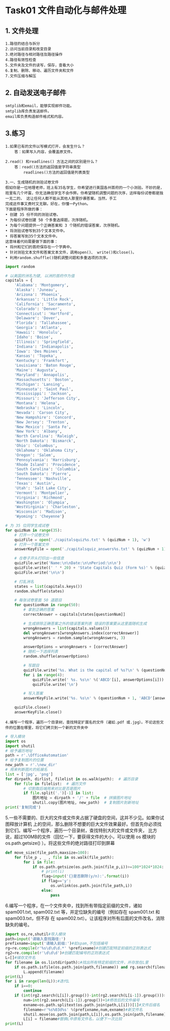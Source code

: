 # Task01 文件自动化与邮件处理
## 1. 文件处理
    1.路径的结合与拆分
    2.访问当前目录和改变目录
    3.绝对路径与相对路径及路径操作
    4.路径有效性检查
    5.文件夹及文件的读写，保存，查看大小
    6.复制、删除、移动、遍历文件夹和文件
    7.文件压缩与解压
## 2. 自动发送电子邮件
    smtplib和email，能够实现邮件功能。
    smtplib库负责发送邮件。
    email库负责构造邮件格式和内容。

## 3.练习
    1.如果已有的文件以写模式打开，会发生什么？
        答：如果写入内容，会覆盖原文件。

    2.read() 和readlines() 方法之间的区别是什么？
        答：read()方法的返回值是字符串类型
            readlines()方法的返回值是列表类型
    
    3.一、生成随机的测验试卷文件
    假如你是一位地理老师，班上有35名学生，你希望进行美国各州首府的一个小测验。不妙的是，班里有几个坏蛋，你无法确信学生不会作弊。你希望随机调整问题的次序，这样每份试卷都是独一无二的， 这让任何人都不能从其他人那里抄袭答案。当然，手工
    完成这件事又费时又无聊。好在，你懂一Python。
    下面是程序所做的事：
    • 创建 35 份不同的测验试卷。
    • 为每份试卷创建 50 个多重选择题，次序随机。
    • 为每个问题提供一个正确答案和 3 个随机的错误答案，次序随机。
    • 将测验试卷写到35个文本文件中。
    • 将答案写到35个文本文件中。
    这意味着代码需要做下面的事：
    • 将州和它们的首府保存在一个字典中。
    • 针对测验文本文件和答案文本文件，调用open()、 write()和close()。
    • 利用random.shuffle()随机调整问题和多重选项的次序。
```python
import random

# 以美国的洲名为键, 以洲的首府作为值
capitals = {
    'Alabama': 'Montgomery',
    'Alaska': 'Juneau',
    'Arizona': 'Phoenix',
    'Arkansas': 'Little Rock',
    'California': 'Sacramento',
    'Colorado': 'Denver',
    'Connecticut': 'Hartford',
    'Delaware': 'Dover',
    'Florida': 'Tallahassee',
    'Georgia': 'Atlanta',
    'Hawaii': 'Honolulu',
    'Idaho': 'Boise',
    'Illinois': 'Springfield',
    'Indiana': 'Indianapolis',
    'Iowa': 'Des Moines',
    'Kansas': 'Topeka',
    'Kentucky': 'Frankfort',
    'Louisiana': 'Baton Rouge',
    'Maine': 'Augusta',
    'Maryland': 'Annapolis',
    'Massachusetts': 'Boston',
    'Michigan': 'Lansing',
    'Minnesota': 'Saint Paul',
    'Mississippi': 'Jackson',
    'Missouri': 'Jefferson City',
    'Montana': 'Helena',
    'Nebraska': 'Lincoln',
    'Nevada': 'Carson City',
    'New Hampshire': 'Concord',
    'New Jersey': 'Trenton',
    'New Mexico': 'Santa Fe',
    'New York': 'Albany',
    'North Carolina': 'Raleigh',
    'North Dakota': 'Bismarck',
    'Ohio': 'Columbus',
    'Oklahoma': 'Oklahoma City',
    'Oregon': 'Salem',
    'Pennsylvania': 'Harrisburg',
    'Rhode Island': 'Providence',
    'South Carolina': 'Columbia',
    'South Dakota': 'Pierre',
    'Tennessee': 'Nashville',
    'Texas': 'Austin',
    'Utah': 'Salt Lake City',
    'Vermont': 'Montpelier',
    'Virginia': 'Richmond',
    'Washington': 'Olympia',
    'WestVirginia': 'Charleston',
    'Wisconsin': 'Madison',
    'Wyoming': 'Cheyenne'}

# 为 35 位同学生成试卷
for quizNum in range(35):
    # 打开一个试卷文件
    quizFile = open('./capitalsquiz%s.txt' % (quizNum + 1), 'w')
    # 打开一个答案文件
    answerKeyFile = open('./capitalsquiz_answers%s.txt' % (quizNum + 1), 'w')

    # 在卷子开头打印出一些信息
    quizFile.write('Name:\n\nDate:\n\nPeriod:\n\n')
    quizFile.write((' ' * 20) + 'State Capitals Quiz (Form %s)' % (quizNum + 1))
    quizFile.write('\n\n')

    # 打乱洲名
    states = list(capitals.keys())
    random.shuffle(states)

    # 每张试卷里面 50 道题目
    for questionNum in range(50):
        # 拿到正确的答案
        correctAnswer = capitals[states[questionNum]]

        # 生成排除正确答案之外的错误答案列表 错误的答案要从这里面随机生成
        wrongAnswers = list(capitals.values())
        del wrongAnswers[wrongAnswers.index(correctAnswer)]
        wrongAnswers = random.sample(wrongAnswers, 3)

        answerOptions = wrongAnswers + [correctAnswer]
        # 随机一下选择列表
        random.shuffle(answerOptions)

        # 写题目
        quizFile.write('%s. What is the capital of %s?\n' % (questionNum + 1, states[questionNum]))
        for i in range(4):
            quizFile.write(' %s. %s\n' %('ABCD'[i], answerOptions[i]))
            quizFile.write('\n')

        # 写入答案
        answerKeyFile.write('%s. %s\n' % (questionNum + 1, 'ABCD'[answerOptions.index(correctAnswer)]))

    quizFile.close()
    answerKeyFile.close()
```
    4.编写一个程序，遍历一个目录树，查找特定扩展名的文件（诸如.pdf 或.jpg）。不论这些文件的位置在哪里，将它们拷贝到一个新的文件夹中
```PYTHON
# 导入模块
import os
import shutil
# 给予遍历地址
path = r'.\OfficeAutomation'  
# 给予复制图片的位置
new_path = r'.\new_dir'  
# 用来判断图片的拓展名
list = ['jpg', 'png']  
for dirpath, dirlist, filelist in os.walk(path):  # 遍历目录
    for file in filelist:  # 遍历文件
        # 切割取后端用来对比是否是图片
        if file.split('.')[-1] in list:  
            图片地址 = dirpath + '/' + file  # 拼接图片地址
            shutil.copy(图片地址, new_path)  # 复制图片到新地址
print('复制完成')
```
5.一些不需要的、巨大的文件或文件夹占据了硬盘的空间，这并不少见。如果你试图释放计算机
上的空间，那么删除不想要的巨大文件效果最好。但首先你必须找到它们。编写一个程序，遍历一个目录树，查找特别大的文件或文件夹， 比方说，超过100MB的文件（回忆一下，要获得文件的大小，可以使用 os 模块的 os.path.getsize() ）。将这些文件的绝对路径打印到屏幕
```python
def move_size(file_path,maxsize=100):
	for file_p , _ , file in os.walk(file_path):
		for i in file:
			if os.path.getsize(os.path.join(file_p,i))>=100*1024*1024:
				# print(i)
				flag=input('{}是否删除(y/n):'.format(i))
				if flag=='y':
					os.unlink(os.path.join(file_path,i))
				else:
					pass
```
6.编写一个程序，在一个文件夹中，找到所有带指定前缀的文件，诸如 spam001.txt, spam002.txt 等，并定位缺失的编号（例如存在 spam001.txt 和 spam003.txt，但不存 在 spam002.txt）。让该程序对所有后面的文件改名，消除缺失的编号。
```python
import os,re,shutil#导入模块
path=input('请输入查找路径:')
prefixname=input('请输入前缀:')#如spam,不包括编号
rg=re.compile(r'%s\d\d\d.*' %prefixname)#创建匹配特定前缀的正则表达式
rg2=re.compile(r'\d\d\d')#创建匹配编号的正则表达式
L=[]#储存文件名
for filename in os.listdir(path):#找出所有特定前缀的文件，并存放在L里
    if os.path.isfile(os.path.join(path,filename)) and rg.search(filename):
        L.append(filename)
print(L)
for i in range(len(L)):#迭代L
    if i==0:
        continue
    if (int(rg2.search(L[i]).group())-int(rg2.search(L[i-1]).group()))>1:#判断是否有编号缺失
        num=int(rg2.search(L[i-1]).group())+1#修改后的文件编号
        exname=os.path.splitext(os.path.join(path,L[i]))[1]#文件后缀名
        filename=r'%s%03d%s' %(prefixname,num,exname)#新文件名
        shutil.move(os.path.join(path,L[i]),os.path.join(path,filename))#则重命名文件
        L[i] = filename#替换L中原有文件名，以便下一次比较
print(L)
```